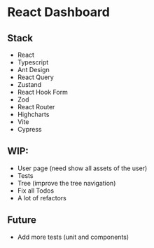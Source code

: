 # React Dashboard

## Stack

- React
- Typescript
- Ant Design
- React Query
- Zustand
- React Hook Form
- Zod
- React Router
- Highcharts
- Vite
- Cypress

## WIP:

- User page (need show all assets of the user)
- Tests
- Tree (improve the tree navigation)
- Fix all Todos
- A lot of refactors

## Future

- Add more tests (unit and components)
